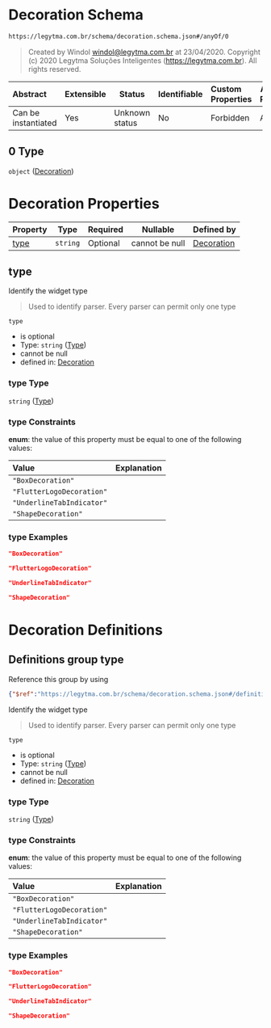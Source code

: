 # Decoration Schema

```txt
https://legytma.com.br/schema/decoration.schema.json#/anyOf/0
```




> Created by Windol [windol@legytma.com.br](mailto:windol@legytma.com.br) at 23/04/2020.
> Copyright (c) 2020 Legytma Soluções Inteligentes (<https://legytma.com.br>). All rights reserved.
>

| Abstract            | Extensible | Status         | Identifiable | Custom Properties | Additional Properties | Access Restrictions | Defined In                                                                                  |
| :------------------ | ---------- | -------------- | ------------ | :---------------- | --------------------- | ------------------- | ------------------------------------------------------------------------------------------- |
| Can be instantiated | Yes        | Unknown status | No           | Forbidden         | Allowed               | none                | [box_decoration.schema.json\*](../schema/box_decoration.schema.json "open original schema") |

## 0 Type

`object` ([Decoration](box_decoration-anyof-decoration.md))

# Decoration Properties

| Property      | Type     | Required | Nullable       | Defined by                                                                                                               |
| :------------ | -------- | -------- | -------------- | :----------------------------------------------------------------------------------------------------------------------- |
| [type](#type) | `string` | Optional | cannot be null | [Decoration](decoration-properties-type.md "https&#x3A;//legytma.com.br/schema/decoration.schema.json#/properties/type") |

## type

Identify the widget type


> Used to identify parser. Every parser can permit only one type
>

`type`

-   is optional
-   Type: `string` ([Type](decoration-properties-type.md))
-   cannot be null
-   defined in: [Decoration](decoration-properties-type.md "https&#x3A;//legytma.com.br/schema/decoration.schema.json#/properties/type")

### type Type

`string` ([Type](decoration-properties-type.md))

### type Constraints

**enum**: the value of this property must be equal to one of the following values:

| Value                     | Explanation |
| :------------------------ | ----------- |
| `"BoxDecoration"`         |             |
| `"FlutterLogoDecoration"` |             |
| `"UnderlineTabIndicator"` |             |
| `"ShapeDecoration"`       |             |

### type Examples

```json
"BoxDecoration"
```

```json
"FlutterLogoDecoration"
```

```json
"UnderlineTabIndicator"
```

```json
"ShapeDecoration"
```

# Decoration Definitions

## Definitions group type

Reference this group by using

```json
{"$ref":"https://legytma.com.br/schema/decoration.schema.json#/definitions/type"}
```

Identify the widget type


> Used to identify parser. Every parser can permit only one type
>

`type`

-   is optional
-   Type: `string` ([Type](decoration-definitions-type.md))
-   cannot be null
-   defined in: [Decoration](decoration-definitions-type.md "https&#x3A;//legytma.com.br/schema/decoration.schema.json#/definitions/type")

### type Type

`string` ([Type](decoration-definitions-type.md))

### type Constraints

**enum**: the value of this property must be equal to one of the following values:

| Value                     | Explanation |
| :------------------------ | ----------- |
| `"BoxDecoration"`         |             |
| `"FlutterLogoDecoration"` |             |
| `"UnderlineTabIndicator"` |             |
| `"ShapeDecoration"`       |             |

### type Examples

```json
"BoxDecoration"
```

```json
"FlutterLogoDecoration"
```

```json
"UnderlineTabIndicator"
```

```json
"ShapeDecoration"
```
